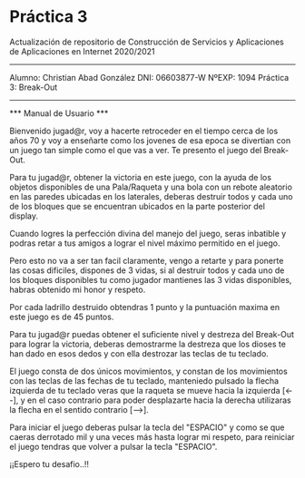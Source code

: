  # Práctica 3

Actualización de repositorio de Construcción de Servicios y Aplicaciones de Aplicaciones en Internet 2020/2021

****************************************************************************************************

Alumno: Christian Abad González
DNI: 06603877-W
NºEXP: 1094
Práctica 3: Break-Out

****************************************************************************************************

*** Manual de Usuario ***

Bienvenido jugad@r, voy a hacerte retroceder en el tiempo cerca de los años 70 y voy a enseñarte como los jovenes de esa epoca se divertian con un juego tan simple como el que vas a ver. Te presento el juego del Break-Out.

Para tu jugad@r, obtener la victoria en este juego, con la ayuda de los objetos disponibles de una Pala/Raqueta y una bola con un rebote aleatorio en las paredes ubicadas en los laterales, deberas destruir todos y cada uno de los bloques que se encuentran ubicados en la parte posterior del display. 

Cuando logres la perfección divina del manejo del juego, seras inbatible y podras retar a tus amigos a lograr el nivel máximo permitido en el juego. 

Pero esto no va a ser tan facil claramente, vengo a retarte y para ponerte las cosas dificiles, dispones de 3 vidas, si al destruir todos y cada uno de los bloques disponibles tu como jugador mantienes las 3 vidas disponibles, habras obtenido mi honor y respeto.

Por cada ladrillo destruido obtendras 1 punto y la puntuación maxima en este juego es de 45 puntos.

Para tu jugad@r puedas obtener el suficiente nivel y destreza del Break-Out para lograr la victoria, deberas demostrarme la destreza que los dioses te han dado en esos dedos y con ella destrozar las teclas de tu teclado.

El juego consta de dos únicos movimientos, y constan de los movimientos con las teclas de las fechas de tu teclado, manteniedo pulsado la flecha izquierda de tu teclado veras que la raqueta se mueve hacia la izquierda [<--], y en el caso contrario para poder desplazarte hacia la derecha utilizaras la flecha en el sentido contrario [-->].

Para iniciar el juego deberas pulsar la tecla del "ESPACIO" y como se que caeras derrotado mil y una veces más hasta lograr mi respeto, para reiniciar el juego tendras que volver a pulsar la tecla "ESPACIO".

¡¡Espero tu desafio..!!








